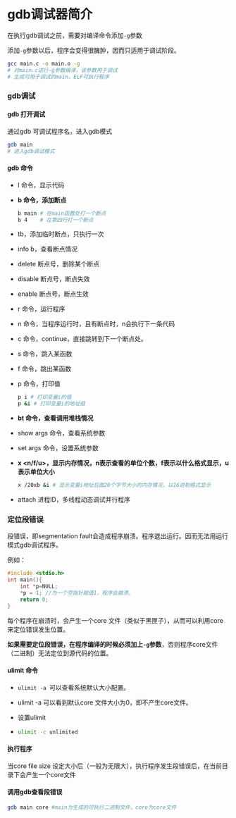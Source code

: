 # gdb调试器简介

在执行gdb调试之前，需要对编译命令添加```-g```参数

添加```-g```参数以后，程序会变得很臃肿，因而只适用于调试阶段。

```bash
gcc main.c -o main.o -g
# 对main.c进行-g参数编译，该参数用于调试
# 生成可用于调试的main，ELF可执行程序
```

### gdb调试

#### gdb 打开调试

通过gdb 可调试程序名，进入gdb模式

```bash
gdb main
# 进入gdb调试模式
```

#### gdb 命令

- l 命令，显示代码

- **b 命令，添加断点**

  ```bash
  b main # 在main函数处打一个断点
  b 4    # 在第四行打一个断点
  ```

- tb，添加临时断点，只执行一次

- info b，查看断点情况

- delete 断点号，删除某个断点

- disable 断点号，断点失效

- enable 断点号，断点生效

- r 命令，运行程序

- n 命令，当程序运行时，且有断点时，n会执行下一条代码

- c 命令，continue，直接跳转到下一个断点处。

- s 命令，跳入某函数

- f 命令，跳出某函数

- p 命令，打印值

  ```bash
  p i # 打印变量i的值
  p &i # 打印变量i的地址值
  ```

- **bt 命令，查看调用堆栈情况**

- show args 命令，查看系统参数

- set args 命令，设置系统参数

- **x <n/f/u>，显示内存情况，n表示查看的单位个数，f表示以什么格式显示，u表示单位大小**

  ```bash
  x /20xb &i # 显示变量i地址后面20个字节大小的内存情况，以16进制格式显示
  ```

- attach 进程ID，多线程动态调试并行程序

### 定位段错误

段错误，即segmentation fault会造成程序崩溃。程序退出运行。因而无法用运行模式gdb调试程序。

例如：

```c
#include <stdio.h>
int main(){
    int *p=NULL;
    *p = 1; //为一个空指针赋值1，程序会崩溃。
    return 0;
}
```

每个程序在崩溃时，会产生一个core 文件（类似于黑匣子），从而可以利用core来定位错误发生位置。

**如果需要定位段错误，在程序编译的时候必须加上```-g```参数**，否则程序core文件（二进制）无法定位到源代码的位置。



#### ulimit 命令

- ```ulimit -a ```可以查看系统默认大小配置。

- ulimit -a 可以看到默认core 文件大小为0，即不产生core文件。

- 设置ulimit

- ```bash
  ulimit -c unlimited
  ```

#### 执行程序

当core file size 设定大小后（一般为无限大），执行程序发生段错误后，在当前目录下会产生一个core文件

#### 调用gdb查看段错误

```bash
gdb main core #main为生成的可执行二进制文件，core为core文件
```

